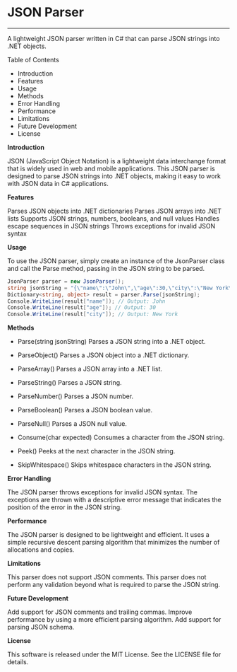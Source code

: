 # JSON Parser
---
A lightweight JSON parser written in C# that can parse JSON strings into .NET objects.

Table of Contents
- Introduction
- Features
- Usage
- Methods
- Error Handling
- Performance
- Limitations
- Future Development
- License

**Introduction**

JSON (JavaScript Object Notation) is a lightweight data interchange format that is widely used in web and mobile applications. This JSON parser is designed to parse JSON strings into .NET objects, making it easy to work with JSON data in C# applications.

**Features**

Parses JSON objects into .NET dictionaries
Parses JSON arrays into .NET lists
Supports JSON strings, numbers, booleans, and null values
Handles escape sequences in JSON strings
Throws exceptions for invalid JSON syntax

**Usage**

To use the JSON parser, simply create an instance of the JsonParser class and call the Parse method, passing in the JSON string to be parsed.

``` C#
JsonParser parser = new JsonParser();
string jsonString = "{\"name\":\"John\",\"age\":30,\"city\":\"New York\"}";
Dictionary<string, object> result = parser.Parse(jsonString);
Console.WriteLine(result["name"]); // Output: John
Console.WriteLine(result["age"]); // Output: 30
Console.WriteLine(result["city"]); // Output: New York
```

**Methods**

* Parse(string jsonString)
Parses a JSON string into a .NET object.

* ParseObject()
Parses a JSON object into a .NET dictionary.

* ParseArray()
Parses a JSON array into a .NET list.

* ParseString()
Parses a JSON string.

* ParseNumber()
Parses a JSON number.

* ParseBoolean()
Parses a JSON boolean value.

* ParseNull()
Parses a JSON null value.

* Consume(char expected)
Consumes a character from the JSON string.

* Peek()
Peeks at the next character in the JSON string.

* SkipWhitespace()
Skips whitespace characters in the JSON string.

**Error Handling**

The JSON parser throws exceptions for invalid JSON syntax. The exceptions are thrown with a descriptive error message that indicates the position of the error in the JSON string.

**Performance**

The JSON parser is designed to be lightweight and efficient. It uses a simple recursive descent parsing algorithm that minimizes the number of allocations and copies.

**Limitations**

This parser does not support JSON comments.
This parser does not perform any validation beyond what is required to parse the JSON string.

**Future Development**

Add support for JSON comments and trailing commas.
Improve performance by using a more efficient parsing algorithm.
Add support for parsing JSON schema.

**License**

This software is released under the MIT License. See the LICENSE file for details.
